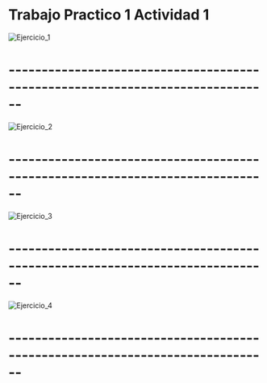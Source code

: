 # Trabajo Practico 1 Actividad 1
![Ejercicio_1](https://github.com/Pabloot2023/ORT_THP_2023_Java/assets/142069541/769d874e-2472-4878-ba07-bdd436a70472)
# ------------------------------------------------------------------------------
![Ejercicio_2](https://github.com/Pabloot2023/ORT_THP_2023_Java/assets/142069541/44a86ec7-4601-4b01-9e7f-6b705288d8e9)
# ------------------------------------------------------------------------------
![Ejercicio_3](https://github.com/Pabloot2023/ORT_THP_2023_Java/assets/142069541/5c253b3c-c3d3-4738-b2ae-abdd8234672c)
# ------------------------------------------------------------------------------
![Ejercicio_4](https://github.com/Pabloot2023/ORT_THP_2023_Java/assets/142069541/c3f26280-f463-46ca-a6cb-dd229229a70c)
# ------------------------------------------------------------------------------
